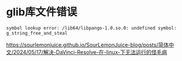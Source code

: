 
# glib库文件错误

`symbol lookup error: /lib64/libpango-1.0.so.0: undefined symbol: g_string_free_and_steal`

https://sourlemonjuice.github.io/SourLemonJuice-blog/posts/简体中文/2024/05/17/解决-DaVinci-Resolve-在-linux-下无法运行的怪毛病